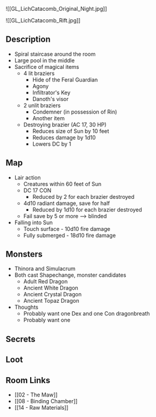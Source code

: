 ![[GL_LichCatacomb_Original_Night.jpg]]

![[GL_LichCatacomb_Rift.jpg]]
## Description

* Spiral staircase around the room
* Large pool in the middle
* Sacrifice of magical items
	* 4 lit braziers
		* Hide of the Feral Guardian
		* Agony
		* Infiltrator's Key
		* Danoth's visor
	* 2 unlit braziers
		* Condemner (in possession of Rin)
		* Another item
	* Destroying brazier (AC 17, 30 HP)
		* Reduces size of Sun by 10 feet
		* Reduces damage by 1d10
		* Lowers DC by 1

## Map

* Lair action
	* Creatures within 60 feet of Sun
	* DC 17 CON
		* Reduced by 2 for each brazier destroyed
	* 4d10 radiant damage, save for half
		* Reduced by 1d10 for each brazier destroyed
	* Fail save by 5 or more --> blinded
* Falling into Sun
	* Touch surface - 10d10 fire damage
	* Fully submerged - 18d10 fire damage
## Monsters

* Thinora and Simulacrum
* Both cast Shapechange, monster candidates
	* Adult Red Dragon
	* Ancient White Dragon
	* Ancient Crystal Dragon
	* Ancient Topaz Dragon
* Thoughts
	* Probably want one Dex and one Con dragonbreath
	* Probably want one 

## Secrets

## Loot

## Room Links

*  [[02 - The Maw]]
*  [[08 - Binding Chamber]]
*  [[14 - Raw Materials]]